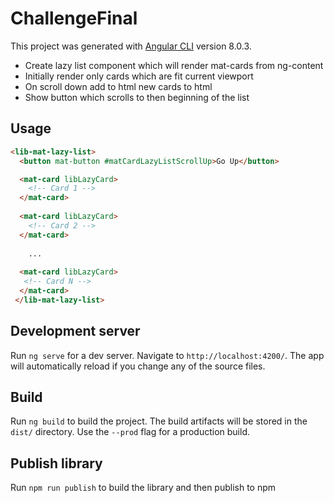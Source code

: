 # ChallengeFinal

This project was generated with [Angular CLI](https://github.com/angular/angular-cli) version 8.0.3.

- Create lazy list component which will render mat-cards from ng-content
- Initially render only cards which are fit current viewport
- On scroll down add to html new cards to html
- Show button which scrolls to then beginning of the list

## Usage
```html
<lib-mat-lazy-list>
  <button mat-button #matCardLazyListScrollUp>Go Up</button>

  <mat-card libLazyCard>
    <!-- Card 1 -->
  </mat-card>
  
  <mat-card libLazyCard>
    <!-- Card 2 -->
  </mat-card>
    
    ...
    
  <mat-card libLazyCard>
   <!-- Card N -->
  </mat-card>
 </lib-mat-lazy-list>
```

## Development server

Run `ng serve` for a dev server. Navigate to `http://localhost:4200/`. The app will automatically reload if you change any of the source files.


## Build

Run `ng build` to build the project. The build artifacts will be stored in the `dist/` directory. Use the `--prod` flag for a production build.

## Publish library

Run `npm run publish` to build the library and then publish to npm

